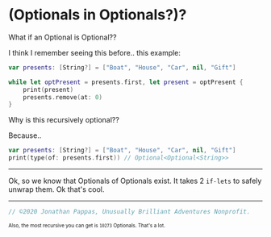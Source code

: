 # **(Optionals in Optionals?)?**

What if an Optional is Optional??

I think I remember seeing this before.. this example:

```swift
var presents: [String?] = ["Boat", "House", "Car", nil, "Gift"]

while let optPresent = presents.first, let present = optPresent {
    print(present)
    presents.remove(at: 0)
}
```

Why is this recursively optional??

Because..

```swift
var presents: [String?] = ["Boat", "House", "Car", nil, "Gift"]
print(type(of: presents.first)) // Optional<Optional<String>>
```

---
Ok, so we know that Optionals of Optionals exist. It takes 2 `if-lets` to safely unwrap them. Ok that's cool.


---

```swift
// ©2020 Jonathan Pappas, Unusually Brilliant Adventures Nonprofit.
```
<sup><sup>Also, the most recursive you can get is `10273` Optionals. That's a lot.